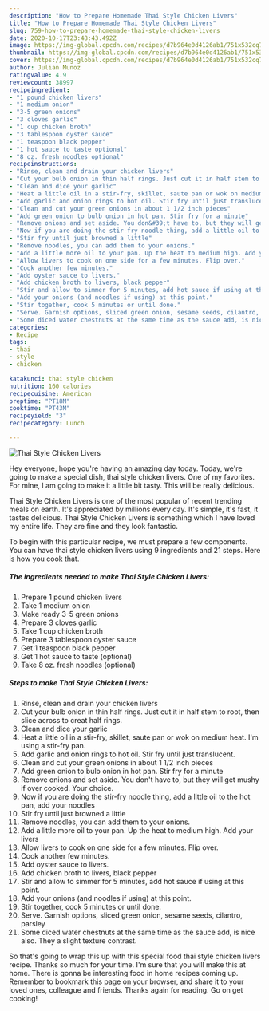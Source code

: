```yaml
---
description: "How to Prepare Homemade Thai Style Chicken Livers"
title: "How to Prepare Homemade Thai Style Chicken Livers"
slug: 759-how-to-prepare-homemade-thai-style-chicken-livers
date: 2020-10-17T23:48:43.492Z
image: https://img-global.cpcdn.com/recipes/d7b964e0d4126ab1/751x532cq70/thai-style-chicken-livers-recipe-main-photo.jpg
thumbnail: https://img-global.cpcdn.com/recipes/d7b964e0d4126ab1/751x532cq70/thai-style-chicken-livers-recipe-main-photo.jpg
cover: https://img-global.cpcdn.com/recipes/d7b964e0d4126ab1/751x532cq70/thai-style-chicken-livers-recipe-main-photo.jpg
author: Julian Munoz
ratingvalue: 4.9
reviewcount: 38997
recipeingredient:
- "1 pound chicken livers"
- "1 medium onion"
- "3-5 green onions"
- "3 cloves garlic"
- "1 cup chicken broth"
- "3 tablespoon oyster sauce"
- "1 teaspoon black pepper"
- "1 hot sauce to taste optional"
- "8 oz. fresh noodles optional"
recipeinstructions:
- "Rinse, clean and drain your chicken livers"
- "Cut your bulb onion in thin half rings. Just cut it in half stem to root, then slice across to creat half rings."
- "Clean and dice your garlic"
- "Heat a little oil in a stir-fry, skillet, saute pan or wok on medium heat. I&#39;m using a stir-fry pan."
- "Add garlic and onion rings to hot oil. Stir fry until just translucent."
- "Clean and cut your green onions in about 1 1/2 inch pieces"
- "Add green onion to bulb onion in hot pan. Stir fry for a minute"
- "Remove onions and set aside. You don&#39;t have to, but they will get mushy if over cooked. Your choice."
- "Now if you are doing the stir-fry noodle thing, add a little oil to the hot pan, add your noodles"
- "Stir fry until just browned a little"
- "Remove noodles, you can add them to your onions."
- "Add a little more oil to your pan. Up the heat to medium high. Add your livers"
- "Allow livers to cook on one side for a few minutes. Flip over."
- "Cook another few minutes."
- "Add oyster sauce to livers."
- "Add chicken broth to livers, black pepper"
- "Stir and allow to simmer for 5 minutes, add hot sauce if using at this point."
- "Add your onions (and noodles if using) at this point."
- "Stir together, cook 5 minutes or until done."
- "Serve. Garnish options, sliced green onion, sesame seeds, cilantro, parsley"
- "Some diced water chestnuts at the same time as the sauce add, is nice also. They a slight texture contrast."
categories:
- Recipe
tags:
- thai
- style
- chicken

katakunci: thai style chicken 
nutrition: 160 calories
recipecuisine: American
preptime: "PT18M"
cooktime: "PT43M"
recipeyield: "3"
recipecategory: Lunch

---
```



![Thai Style Chicken Livers](https://img-global.cpcdn.com/recipes/d7b964e0d4126ab1/751x532cq70/thai-style-chicken-livers-recipe-main-photo.jpg)

Hey everyone, hope you're having an amazing day today. Today, we're going to make a special dish, thai style chicken livers. One of my favorites. For mine, I am going to make it a little bit tasty. This will be really delicious.



Thai Style Chicken Livers is one of the most popular of recent trending meals on earth. It's appreciated by millions every day. It's simple, it's fast, it tastes delicious. Thai Style Chicken Livers is something which I have loved my entire life. They are fine and they look fantastic.


To begin with this particular recipe, we must prepare a few components. You can have thai style chicken livers using 9 ingredients and 21 steps. Here is how you cook that.

<!--inarticleads1-->

##### The ingredients needed to make Thai Style Chicken Livers:

1. Prepare 1 pound chicken livers
1. Take 1 medium onion
1. Make ready 3-5 green onions
1. Prepare 3 cloves garlic
1. Take 1 cup chicken broth
1. Prepare 3 tablespoon oyster sauce
1. Get 1 teaspoon black pepper
1. Get 1 hot sauce to taste (optional)
1. Take 8 oz. fresh noodles (optional)




<!--inarticleads2-->

##### Steps to make Thai Style Chicken Livers:

1. Rinse, clean and drain your chicken livers
1. Cut your bulb onion in thin half rings. Just cut it in half stem to root, then slice across to creat half rings.
1. Clean and dice your garlic
1. Heat a little oil in a stir-fry, skillet, saute pan or wok on medium heat. I&#39;m using a stir-fry pan.
1. Add garlic and onion rings to hot oil. Stir fry until just translucent.
1. Clean and cut your green onions in about 1 1/2 inch pieces
1. Add green onion to bulb onion in hot pan. Stir fry for a minute
1. Remove onions and set aside. You don&#39;t have to, but they will get mushy if over cooked. Your choice.
1. Now if you are doing the stir-fry noodle thing, add a little oil to the hot pan, add your noodles
1. Stir fry until just browned a little
1. Remove noodles, you can add them to your onions.
1. Add a little more oil to your pan. Up the heat to medium high. Add your livers
1. Allow livers to cook on one side for a few minutes. Flip over.
1. Cook another few minutes.
1. Add oyster sauce to livers.
1. Add chicken broth to livers, black pepper
1. Stir and allow to simmer for 5 minutes, add hot sauce if using at this point.
1. Add your onions (and noodles if using) at this point.
1. Stir together, cook 5 minutes or until done.
1. Serve. Garnish options, sliced green onion, sesame seeds, cilantro, parsley
1. Some diced water chestnuts at the same time as the sauce add, is nice also. They a slight texture contrast.




So that's going to wrap this up with this special food thai style chicken livers recipe. Thanks so much for your time. I'm sure that you will make this at home. There is gonna be interesting food in home recipes coming up. Remember to bookmark this page on your browser, and share it to your loved ones, colleague and friends. Thanks again for reading. Go on get cooking!
